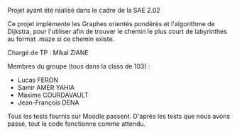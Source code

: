 Projet ayant été réalisé dans le cadre de la SAE 2.02

Ce projet implémente les Graphes orientés pondérés et l'algorithme de Dijkstra, pour l'utiliser afin de trouver le chemin le plus court de labyrinthes au format .maze si ce chemin existe.

Chargé de TP : Mikal ZIANE

Membres du groupe (tous dans la class de 103) :
- Lucas FERON
- Samir AMER YAHIA
- Maxime COURDAVAULT
- Jean-François DENA


Tous les tests fournis sur Moodle passent. D'après les tests que nous avons passé, tout le code fonctionne comme attendu.
